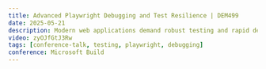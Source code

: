 ```yaml
---
title: Advanced Playwright Debugging and Test Resilience | DEM499
date: 2025-05-21
description: Modern web applications demand robust testing and rapid debugging processes. In this session, we will explore how to leverage Playwright's innovative Copy Prompt button to generate AI-assisted debugging insights and recommendations to fix your tests, reducing the time spent on debugging while increasing overall productivity.
video: zyOJfGtJ3Rw
tags: [conference-talk, testing, playwright, debugging]
conference: Microsoft Build
---
```

